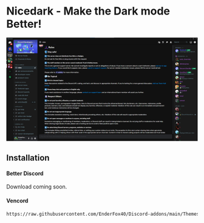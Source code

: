 # Nicedark - Make the Dark mode Better!

![Preview](https://raw.githubusercontent.com/EnderFox40/Discord-addons/main/Themes/Nicedark/preview.png)
## Installation

#### Better Discord
Download coming soon.

#### Vencord
```bash
https://raw.githubusercontent.com/EnderFox40/Discord-addons/main/Themes/Nicedark/nicedark.theme.css
```
